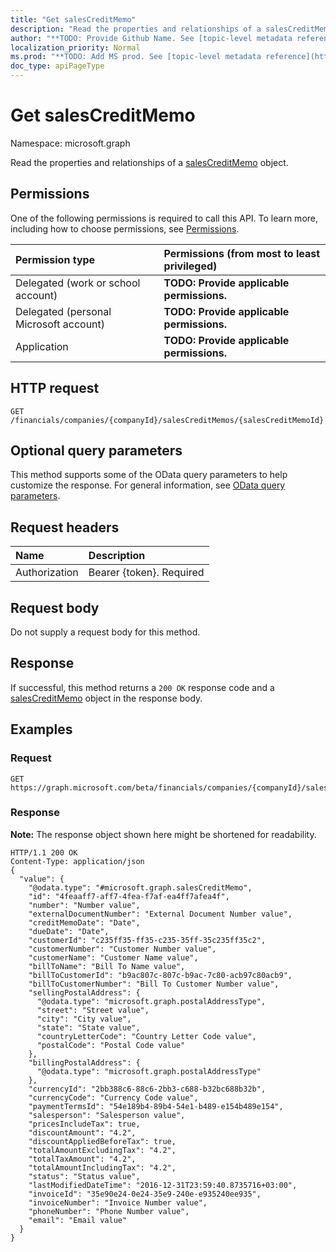 ```yaml
---
title: "Get salesCreditMemo"
description: "Read the properties and relationships of a salesCreditMemo object."
author: "**TODO: Provide Github Name. See [topic-level metadata reference](https://msgo.azurewebsites.net/add/document/guidelines/metadata.html#topic-level-metadata)**"
localization_priority: Normal
ms.prod: "**TODO: Add MS prod. See [topic-level metadata reference](https://msgo.azurewebsites.net/add/document/guidelines/metadata.html#topic-level-metadata)**"
doc_type: apiPageType
---
```


# Get salesCreditMemo

Namespace: microsoft.graph

Read the properties and relationships of a [salesCreditMemo](../resources/salescreditmemo.md) object.

## Permissions
One of the following permissions is required to call this API. To learn more, including how to choose permissions, see [Permissions](/concepts/permissions-reference.md).

|Permission type|Permissions (from most to least privileged)|
|:---|:---|
|Delegated (work or school account)|**TODO: Provide applicable permissions.**|
|Delegated (personal Microsoft account)|**TODO: Provide applicable permissions.**|
|Application|**TODO: Provide applicable permissions.**|

## HTTP request
<!-- {
  "blockType": "ignored"
}
-->
``` http
GET /financials/companies/{companyId}/salesCreditMemos/{salesCreditMemoId}
```

## Optional query parameters
This method supports some of the OData query parameters to help customize the response. For general information, see [OData query parameters](/graph/query-parameters).

## Request headers
|Name|Description|
|:---|:---|
|Authorization|Bearer {token}. Required|

## Request body
Do not supply a request body for this method.

## Response
If successful, this method returns a `200 OK` response code and a [salesCreditMemo](../resources/salescreditmemo.md) object in the response body.

## Examples

### Request
<!-- {
  "blockType": "request",
  "name": "get_salescreditmemo"
}
-->
``` http
GET https://graph.microsoft.com/beta/financials/companies/{companyId}/salesCreditMemos/{salesCreditMemoId}
```

### Response
**Note:** The response object shown here might be shortened for readability.
<!-- {
  "blockType": "response",
  "truncated": true,
  "@odata.type": "microsoft.graph.salesCreditMemo"
}
-->
``` http
HTTP/1.1 200 OK
Content-Type: application/json
{
  "value": {
    "@odata.type": "#microsoft.graph.salesCreditMemo",
    "id": "4feaaff7-aff7-4fea-f7af-ea4ff7afea4f",
    "number": "Number value",
    "externalDocumentNumber": "External Document Number value",
    "creditMemoDate": "Date",
    "dueDate": "Date",
    "customerId": "c235ff35-ff35-c235-35ff-35c235ff35c2",
    "customerNumber": "Customer Number value",
    "customerName": "Customer Name value",
    "billToName": "Bill To Name value",
    "billToCustomerId": "b9ac807c-807c-b9ac-7c80-acb97c80acb9",
    "billToCustomerNumber": "Bill To Customer Number value",
    "sellingPostalAddress": {
      "@odata.type": "microsoft.graph.postalAddressType",
      "street": "Street value",
      "city": "City value",
      "state": "State value",
      "countryLetterCode": "Country Letter Code value",
      "postalCode": "Postal Code value"
    },
    "billingPostalAddress": {
      "@odata.type": "microsoft.graph.postalAddressType"
    },
    "currencyId": "2bb388c6-88c6-2bb3-c688-b32bc688b32b",
    "currencyCode": "Currency Code value",
    "paymentTermsId": "54e189b4-89b4-54e1-b489-e154b489e154",
    "salesperson": "Salesperson value",
    "pricesIncludeTax": true,
    "discountAmount": "4.2",
    "discountAppliedBeforeTax": true,
    "totalAmountExcludingTax": "4.2",
    "totalTaxAmount": "4.2",
    "totalAmountIncludingTax": "4.2",
    "status": "Status value",
    "lastModifiedDateTime": "2016-12-31T23:59:40.8735716+03:00",
    "invoiceId": "35e90e24-0e24-35e9-240e-e935240ee935",
    "invoiceNumber": "Invoice Number value",
    "phoneNumber": "Phone Number value",
    "email": "Email value"
  }
}
```

